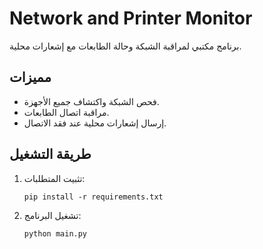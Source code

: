 # Network and Printer Monitor

برنامج مكتبي لمراقبة الشبكة وحالة الطابعات مع إشعارات محلية.

## مميزات
- فحص الشبكة واكتشاف جميع الأجهزة.
- مراقبة اتصال الطابعات.
- إرسال إشعارات محلية عند فقد الاتصال.

## طريقة التشغيل
1. تثبيت المتطلبات:
   ```
   pip install -r requirements.txt
   ```
2. تشغيل البرنامج:
   ```
   python main.py
   ```